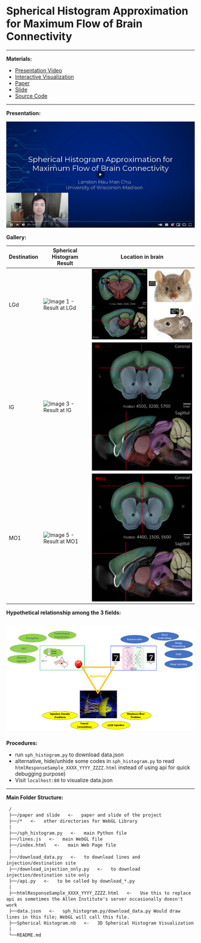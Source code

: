 # Spherical Histogram Approximation for Maximum Flow of Brain Connectivity

---------------------------

**Materials:**

- [Presentation Video][7]
- [Interactive Visualization][8]
- [Paper][9]
- [Slide][10]
- [Source Code][11]

----------------------------

**Presentation:**

[![Alt text][13]][14]

**Gallery:**

Destination   | Spherical Histogram Result | Location in brain
------------- | ------------- | -------------
LGd | ![Image 1 - Result at LGd][1]  | ![Image 2 - Location of LGd][2]
IG  | ![Image 3 - Result at IG][3]   | ![Image 4 - Location of IG][4]
MO1 | ![Image 5 - Result at MO1][5]  | ![Image 6 - Location of MO1][6]

**Hypothetical relationship among the 3 fields:**

![Image 12 - Hypothetical relationship among the 3 fields][12]
---------------------------

**Procedures:**

- run `sph_histogram.py` to download data.json
- alternative, hide/unhide some codes in `sph_histogram.py` to read `htmlResponseSample_XXXX_YYYY_ZZZZ.html` instead of using api for quick debugging purpose)
- Visit `localhost:80` to visualize data.json

 ---------------------------
 **Main Folder Structure:**

     /
     ├──/paper and slide   <-   paper and slide of the project
     ├──/*   <-   other directories for WebGL Library
     |
     ├──/sph_histogram.py   <-   main Python file
     ├──/lines.js   <-   main WebGL file
     ├──/index.html   <-   main Web Page file
     |     
     ├──/download_data.py   <-   to download lines and injection/destination site
     ├──/download_injection_only.py   <-   to download injection/destination site only
     ├──/api.py   <-   to be called by download_*.py
     |          
     ├──htmlResponseSample_XXXX_YYYY_ZZZZ.html   <-   Use this to replace api as sometimes the Allen Institute's server occasionally doesn't work
     ├──data.json   <-   sph_histogram.py/download_data.py Would draw lines in this file; WebGL will call this file.
     ├──Spherical Histogram.nb   <-   3D Spherical Histogram Visualization
     |          
     └──README.md

[1]: https://github.com/lanstonchu/brain-connectivity/blob/main/images/lines_LGd.gif
[2]: https://github.com/lanstonchu/brain-connectivity/blob/main/images/mouse_brain.png
[3]: https://github.com/lanstonchu/brain-connectivity/blob/main/images/lines_IG.gif
[4]: https://github.com/lanstonchu/brain-connectivity/blob/main/images/Coronal_Sagittal_IG.PNG
[5]: https://github.com/lanstonchu/brain-connectivity/blob/main/images/lines_MO1.gif
[6]: https://github.com/lanstonchu/brain-connectivity/blob/main/images/Coronal_Sagittal_MO1.PNG
[7]: https://youtu.be/tDp00Rhi7mE
[8]: https://lanstonchu.github.io/gallery/brain_connectivity/
[9]: https://github.com/lanstonchu/brain-connectivity/raw/main/paper%20and%20slide/Spherical%20Histogram%20Approximation%20for%20Maximum%20Flow%20of%20Brain%20Connectivity%20-%20Lanston%20Hau%20Man%20Chu.docx
[10]: https://github.com/lanstonchu/brain-connectivity/raw/main/paper%20and%20slide/Spherical%20Histogram%20Approximation%20for%20Maximum%20Flow%20of%20Brain%20Connectivity%20-%20Lanston%20Hau%20Man%20Chu.pptx
[11]: https://github.com/lanstonchu/brain-connectivity/
[12]: https://github.com/lanstonchu/brain-connectivity/blob/main/images/field_relationship_small.png
[13]: https://github.com/lanstonchu/brain-connectivity/blob/main/images/presentation_screenshot.png
[14]: https://www.youtube.com/watch?v=tDp00Rhi7mE
